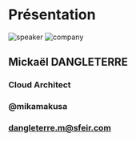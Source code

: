 <!-- .slide: class="speaker-slide" -->

# Présentation

![speaker](./assets/images/speakers/md.jpg)
![company](./assets/images/logo-sfeir-blanc.png)


<h2> Mickaël <span>DANGLETERRE</span></h2>

### Cloud Architect
<!-- .element: class="icon-rule icon-first" -->

### @mikamakusa
<!-- .element: class="icon-twitter icon-second" -->

### dangleterre.m@sfeir.com
<!-- .element: class="icon-mail icon-third" -->
